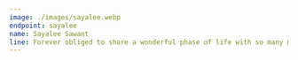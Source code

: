 ```yaml
---
image: ./images/sayalee.webp
endpoint: sayalee
name: Sayalee Sawant
line: Forever obliged to share a wonderful phase of life with so many marvellous people that have made me grow
---
```

